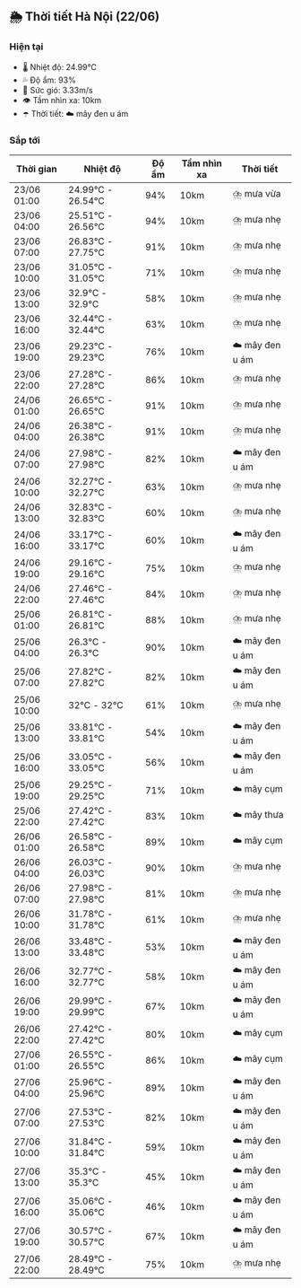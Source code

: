 ## 🌦️ Thời tiết Hà Nội (22/06)

### Hiện tại

- 🌡️ Nhiệt độ: 24.99℃
- 💦 Độ ẩm: 93%
- 💨 Sức gió: 3.33m/s
- 👁️ Tầm nhìn xa: 10km
- ☂️ Thời tiết: ☁️ mây đen u ám

### Sắp tới

| Thời gian | Nhiệt độ | Độ ẩm | Tầm nhìn xa | Thời tiết |
| --- | --- | --- | --- | --- |
| 23/06 01:00 | 24.99℃ - 26.54℃ | 94% | 10km | ⛈️ mưa vừa |
| 23/06 04:00 | 25.51℃ - 26.56℃ | 94% | 10km | ⛈️ mưa nhẹ |
| 23/06 07:00 | 26.83℃ - 27.75℃ | 91% | 10km | ⛈️ mưa nhẹ |
| 23/06 10:00 | 31.05℃ - 31.05℃ | 71% | 10km | ⛈️ mưa nhẹ |
| 23/06 13:00 | 32.9℃ - 32.9℃ | 58% | 10km | ⛈️ mưa nhẹ |
| 23/06 16:00 | 32.44℃ - 32.44℃ | 63% | 10km | ⛈️ mưa nhẹ |
| 23/06 19:00 | 29.23℃ - 29.23℃ | 76% | 10km | ☁️ mây đen u ám |
| 23/06 22:00 | 27.28℃ - 27.28℃ | 86% | 10km | ⛈️ mưa nhẹ |
| 24/06 01:00 | 26.65℃ - 26.65℃ | 91% | 10km | ⛈️ mưa nhẹ |
| 24/06 04:00 | 26.38℃ - 26.38℃ | 91% | 10km | ⛈️ mưa nhẹ |
| 24/06 07:00 | 27.98℃ - 27.98℃ | 82% | 10km | ☁️ mây đen u ám |
| 24/06 10:00 | 32.27℃ - 32.27℃ | 63% | 10km | ⛈️ mưa nhẹ |
| 24/06 13:00 | 32.83℃ - 32.83℃ | 60% | 10km | ⛈️ mưa nhẹ |
| 24/06 16:00 | 33.17℃ - 33.17℃ | 60% | 10km | ☁️ mây đen u ám |
| 24/06 19:00 | 29.16℃ - 29.16℃ | 75% | 10km | ⛈️ mưa nhẹ |
| 24/06 22:00 | 27.46℃ - 27.46℃ | 84% | 10km | ⛈️ mưa nhẹ |
| 25/06 01:00 | 26.81℃ - 26.81℃ | 88% | 10km | ⛈️ mưa nhẹ |
| 25/06 04:00 | 26.3℃ - 26.3℃ | 90% | 10km | ☁️ mây đen u ám |
| 25/06 07:00 | 27.82℃ - 27.82℃ | 82% | 10km | ☁️ mây đen u ám |
| 25/06 10:00 | 32℃ - 32℃ | 61% | 10km | ⛈️ mưa nhẹ |
| 25/06 13:00 | 33.81℃ - 33.81℃ | 54% | 10km | ☁️ mây đen u ám |
| 25/06 16:00 | 33.05℃ - 33.05℃ | 56% | 10km | ☁️ mây đen u ám |
| 25/06 19:00 | 29.25℃ - 29.25℃ | 71% | 10km | ☁️ mây cụm |
| 25/06 22:00 | 27.42℃ - 27.42℃ | 83% | 10km | ☁️ mây thưa |
| 26/06 01:00 | 26.58℃ - 26.58℃ | 89% | 10km | ☁️ mây cụm |
| 26/06 04:00 | 26.03℃ - 26.03℃ | 90% | 10km | ⛈️ mưa nhẹ |
| 26/06 07:00 | 27.98℃ - 27.98℃ | 81% | 10km | ⛈️ mưa nhẹ |
| 26/06 10:00 | 31.78℃ - 31.78℃ | 61% | 10km | ⛈️ mưa nhẹ |
| 26/06 13:00 | 33.48℃ - 33.48℃ | 53% | 10km | ☁️ mây đen u ám |
| 26/06 16:00 | 32.77℃ - 32.77℃ | 58% | 10km | ☁️ mây đen u ám |
| 26/06 19:00 | 29.99℃ - 29.99℃ | 67% | 10km | ☁️ mây đen u ám |
| 26/06 22:00 | 27.42℃ - 27.42℃ | 80% | 10km | ☁️ mây cụm |
| 27/06 01:00 | 26.55℃ - 26.55℃ | 86% | 10km | ☁️ mây cụm |
| 27/06 04:00 | 25.96℃ - 25.96℃ | 89% | 10km | ☁️ mây đen u ám |
| 27/06 07:00 | 27.53℃ - 27.53℃ | 82% | 10km | ☁️ mây đen u ám |
| 27/06 10:00 | 31.84℃ - 31.84℃ | 59% | 10km | ☁️ mây đen u ám |
| 27/06 13:00 | 35.3℃ - 35.3℃ | 45% | 10km | ☁️ mây đen u ám |
| 27/06 16:00 | 35.06℃ - 35.06℃ | 46% | 10km | ☁️ mây đen u ám |
| 27/06 19:00 | 30.57℃ - 30.57℃ | 67% | 10km | ☁️ mây đen u ám |
| 27/06 22:00 | 28.49℃ - 28.49℃ | 75% | 10km | ⛈️ mưa nhẹ |
